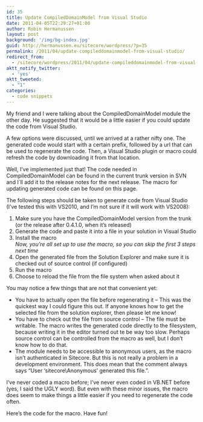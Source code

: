 ```yaml
---
id: 35
title: Update CompiledDomainModel from Visual Studio
date: 2011-04-05T22:29:27+01:00
author: Robin Hermanussen
layout: post
background: '/img/bg-index.jpg'
guid: http://hermanussen.eu/sitecore/wordpress/?p=35
permalink: /2011/04/update-compileddomainmodel-from-visual-studio/
redirect_from:
  - /sitecore/wordpress/2011/04/update-compileddomainmodel-from-visual-studio/
aktt_notify_twitter:
  - 'yes'
aktt_tweeted:
  - "1"
categories:
  - code snippets
---
```

My friend and I were talking about the CompiledDomainModel module the other day. He suggested that it would be a little easier if you could update the code from Visual Studio.

A few options were discussed, until we arrived at a rather nifty one. The generated code would start with a certain prefix, followed by a url that can be used to regenerate the code. Then, a Visual Studio plugin or macro could refresh the code by downloading it from that location.

Well, I&#8217;ve implemented just that! The code needed in CompiledDomainModel can be found in the current trunk version in SVN and I´ll add it to the release notes for the next release. The macro for updating generated code can be found on this page.

The following steps should be taken to generate code from Visual Studio (I&#8217;ve tested this with VS2010, and I&#8217;m not sure if it will work with VS2008):

  1. Make sure you have the CompiledDomainModel version from the trunk (or the release after 0.4.1.0, when it&#8217;s released)
  2. Generate the code and paste it into a file in your solution in Visual Studio
  3. Install the macro  
    _Now, you&#8217;re all set up to use the macro, so you can skip the first 3 steps next time_
  4. Open the generated file from the Solution Explorer and make sure it is checked out of source control (if configured)
  5. Run the macro
  6. Choose to reload the file from the file system when asked about it

You may notice a few things that are not that convenient yet:

  * You have to actually open the file before regenerating it &#8211; This was the quickest way I could figure this out. If anyone knows how to get the selected file from the solution explorer, then please let me know!
  * You have to check out the file from source control &#8211; The file must be writable. The macro writes the generated code directly to the filesystem, because writing it in the editor turned out te be way too slow. Perhaps source control can be controlled from the macro as well, but I don&#8217;t know how to do that.
  * The module needs to be accessible to anonymous users, as the macro isn&#8217;t authenticated in Sitecore. But this is not really a problem in a development environment. This does mean that the comment always says &#8220;User &#8216;sitecore\Anonymous&#8217; generated this file.&#8221;.

I&#8217;ve never coded a macro before; I&#8217;ve never even coded in VB.NET before (yes, I said the UGLY word). But even with these minor issues, the macro does seem to make things a little easier if you need to regenerate the code often.

Here&#8217;s the code for the macro. Have fun!